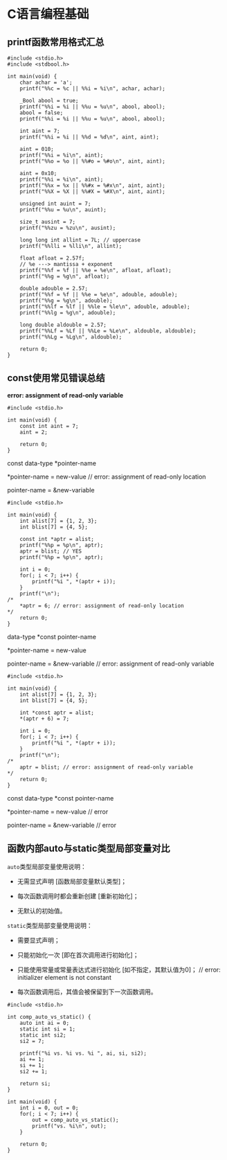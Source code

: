 # C语言编程基础


## printf函数常用格式汇总
```
#include <stdio.h>
#include <stdbool.h>

int main(void) {
    char achar = 'a';
    printf("%%c = %c || %%i = %i\n", achar, achar);

    _Bool abool = true;
    printf("%%i = %i || %%u = %u\n", abool, abool);
    abool = false;
    printf("%%i = %i || %%u = %u\n", abool, abool);

    int aint = 7;
    printf("%%i = %i || %%d = %d\n", aint, aint);

    aint = 010;
    printf("%%i = %i\n", aint);
    printf("%%o = %o || %%#o = %#o\n", aint, aint);

    aint = 0x10;
    printf("%%i = %i\n", aint);
    printf("%%x = %x || %%#x = %#x\n", aint, aint);
    printf("%%X = %X || %%#X = %#X\n", aint, aint);

    unsigned int auint = 7;
    printf("%%u = %u\n", auint);

    size_t ausint = 7;
    printf("%%zu = %zu\n", ausint);

    long long int allint = 7L; // uppercase
    printf("%%lli = %lli\n", allint);

    float afloat = 2.57f;
    // %e ---> mantissa + exponent
    printf("%%f = %f || %%e = %e\n", afloat, afloat);
    printf("%%g = %g\n", afloat);

    double adouble = 2.57;
    printf("%%f = %f || %%e = %e\n", adouble, adouble);
    printf("%%g = %g\n", adouble);
    printf("%%lf = %lf || %%le = %le\n", adouble, adouble);
    printf("%%lg = %g\n", adouble);

    long double aldouble = 2.57;
    printf("%%Lf = %Lf || %%Le = %Le\n", aldouble, aldouble);
    printf("%%Lg = %Lg\n", aldouble);

    return 0;
}
```

## const使用常见错误总结

**error: assignment of read-only variable**

```
#include <stdio.h>

int main(void) {
    const int aint = 7;
    aint = 2;

    return 0;
}
```

const data-type *pointer-name

*pointer-name = new-value // error: assignment of read-only location

pointer-name = &new-variable

```
#include <stdio.h>

int main(void) {
    int alist[7] = {1, 2, 3};
    int blist[7] = {4, 5};

    const int *aptr = alist;
    printf("%%p = %p\n", aptr);
    aptr = blist; // YES
    printf("%%p = %p\n", aptr);

    int i = 0;
    for(; i < 7; i++) {
        printf("%i ", *(aptr + i));
    }
    printf("\n");
/*
    *aptr = 6; // error: assignment of read-only location
*/
    return 0;
}
```

data-type *const pointer-name

*pointer-name = new-value

pointer-name = &new-variable // error: assignment of read-only variable

```
#include <stdio.h>

int main(void) {
    int alist[7] = {1, 2, 3};
    int blist[7] = {4, 5};

    int *const aptr = alist;
    *(aptr + 6) = 7;

    int i = 0;
    for(; i < 7; i++) {
        printf("%i ", *(aptr + i));
    }
    printf("\n");
/*
    aptr = blist; // error: assignment of read-only variable
*/
    return 0;
}
```

const data-type *const pointer-name

*pointer-name = new-value // error

pointer-name = &new-variable // error

## 函数内部auto与static类型局部变量对比

```auto```类型局部变量使用说明：

* 无需显式声明 [函数局部变量默认类型]；

* 每次函数调用时都会重新创建 [重新初始化]；

* 无默认的初始值。

```static```类型局部变量使用说明：

* 需要显式声明；

* 只能初始化一次 [即在首次调用进行初始化]；

* 只能使用常量或常量表达式进行初始化 [如不指定，其默认值为0]； // error: initializer element is not constant

* 每次函数调用后，其值会被保留到下一次函数调用。

```
#include <stdio.h>

int comp_auto_vs_static() {
    auto int ai = 0;
    static int si = 1;
    static int si2;
    si2 = 7;

    printf("%i vs. %i vs. %i ", ai, si, si2);
    ai += 1;
    si += 1;
    si2 += 1;

    return si;
}

int main(void) {
    int i = 0, out = 0;
    for(; i < 7; i++) {
        out = comp_auto_vs_static();
        printf("vs. %i\n", out);
    }

    return 0;
}
```
